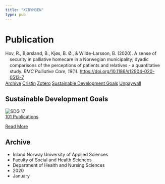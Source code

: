 ```yaml
---
title: "XCBYM3EN"
type: pub
---
```

<h1>Publication</h1>
<article id="csl-bib-container-XCBYM3EN" class="csl-bib-container">
  <div class="csl-bib-body" style="line-height: 1.35; padding-left: 1em; text-indent:-1em;">
  <div class="csl-entry">Hov, R., Bj&#xF8;rsland, B., Kj&#xF8;s, B. &#xD8;., &amp; Wilde-Larsson, B. (2020). A sense of security in palliative homecare in a Norwegian municipality; dyadic comparisons of the perceptions of patients and relatives - a quantitative study. <i>BMC Palliative Care</i>, <i>19</i>(1). <a href="https://doi.org/10.1186/s12904-020-0513-7">https://doi.org/10.1186/s12904-020-0513-7</a></div>
</div>
  <div class="csl-bib-buttons">
    <a href="#taxonomy-article-XCBYM3EN" class="csl-bib-button">Archive</a>
    <a href alt="Cristin URL" class="csl-bib-button">Cristin</a>
    <a href alt="Zotero URL" class="csl-bib-button">Zotero</a>
    <a href="#sdg-article-XCBYM3EN" class="csl-bib-button">Sustainable Development Goals</a>
    <a href="https://bmcpalliatcare.biomedcentral.com/track/pdf/10.1186/s12904-020-0513-7" class="csl-bib-button">Unpaywall</a>
  </div>
  <div id="csl-bib-meta-container-XCBYM3EN"></div>
</article>
<div id="csl-bib-meta-XCBYM3EN" class="csl-bib-meta">
  <article id="sdg-article-XCBYM3EN" class="sdg-article">
    <h1>Sustainable Development Goals</h1>
    <div class="sdg-container"><div id="sdg17" class="sdg">
<img src="{{< params subfolder >}}images/sdg/sdg17_en.png" class="image" alt="SDG 17">
<div class="sdg-overlay">
<a href="{{< params subfolder >}}en/archive/?sdg=17#archive" class="sdg-publication-count"><span>101</span> Publications</a>
<p><a href="https://sdgs.un.org/goals/goal17" class="sdg-read-more">Read More</a></p>
</div>
</div></div>
  </article>
  <article id="taxonomy-article-XCBYM3EN" class="taxonomy-article">
    <h1>Archive</h1>
    <ul>
      <li>Inland Norway University of Applied Sciences</li>
      <li>Faculty of Social and Health Sciences</li>
      <li>Department of Health and Nursing Sciences</li>
      <li>2020</li>
      <li>January</li>
    </ul>
  </article>
</div>
